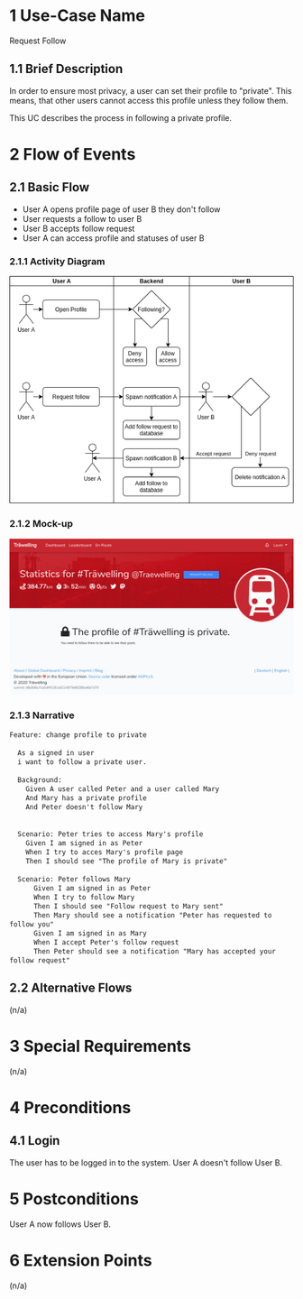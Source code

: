 # 1 Use-Case Name
Request Follow

## 1.1 Brief Description
In order to ensure most privacy, a user can set their profile to "private". 
This means, that other users cannot access this profile unless they follow them. 

This UC describes the process in following a private profile.

# 2 Flow of Events
## 2.1 Basic Flow
- User A opens profile page of user B they don't follow
- User requests a follow to user B
- User B accepts follow request
- User A can access profile and statuses of user B

### 2.1.1 Activity Diagram
![User Searc h Diagram](../images/RequestFollow.png)

### 2.1.2 Mock-up
![Dashboard](../images/privateProfile.png)

### 2.1.3 Narrative
```gherkin
Feature: change profile to private

  As a signed in user
  i want to follow a private user.

  Background:
    Given A user called Peter and a user called Mary
    And Mary has a private profile
    And Peter doesn't follow Mary
    

  Scenario: Peter tries to access Mary's profile
    Given I am signed in as Peter
    When I try to acces Mary's profile page
    Then I should see "The profile of Mary is private"

  Scenario: Peter follows Mary
      Given I am signed in as Peter
      When I try to follow Mary
      Then I should see "Follow request to Mary sent"
      Then Mary should see a notification "Peter has requested to follow you"
      Given I am signed in as Mary
      When I accept Peter's follow request
      Then Peter should see a notification "Mary has accepted your follow request"
```

## 2.2 Alternative Flows
(n/a)

# 3 Special Requirements
(n/a)

# 4 Preconditions
## 4.1 Login
The user has to be logged in to the system.
User A doesn't follow User B.

# 5 Postconditions
User A now follows User B.
 
# 6 Extension Points
(n/a)